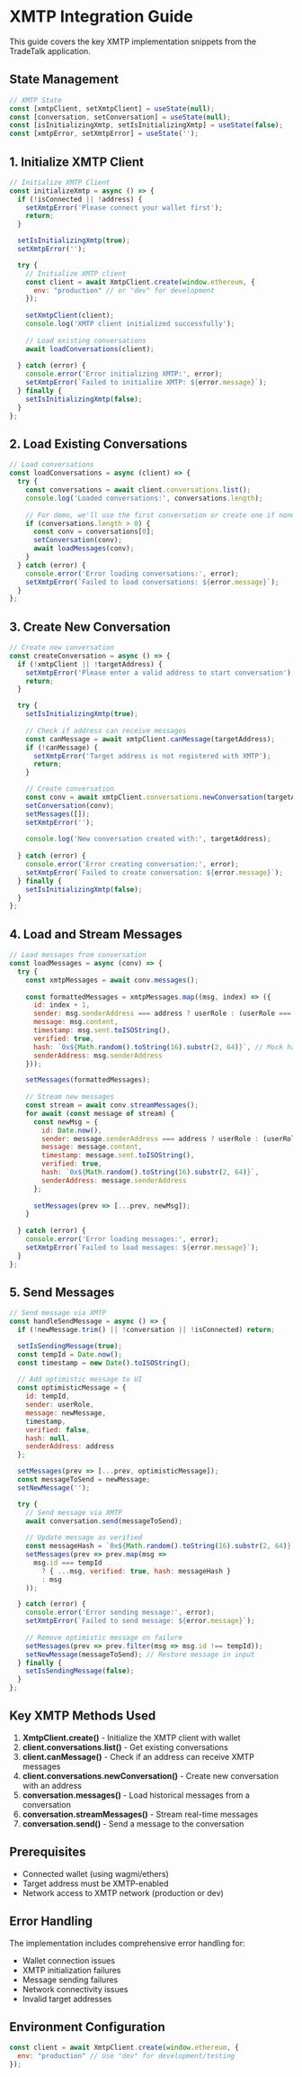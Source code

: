# XMTP Integration Guide

This guide covers the key XMTP implementation snippets from the TradeTalk application.



## State Management

```javascript
// XMTP State
const [xmtpClient, setXmtpClient] = useState(null);
const [conversation, setConversation] = useState(null);
const [isInitializingXmtp, setIsInitializingXmtp] = useState(false);
const [xmtpError, setXmtpError] = useState('');
```

## 1. Initialize XMTP Client

```javascript
// Initialize XMTP Client
const initializeXmtp = async () => {
  if (!isConnected || !address) {
    setXmtpError('Please connect your wallet first');
    return;
  }

  setIsInitializingXmtp(true);
  setXmtpError('');

  try {
    // Initialize XMTP client
    const client = await XmtpClient.create(window.ethereum, {
      env: "production" // or "dev" for development
    });
    
    setXmtpClient(client);
    console.log('XMTP client initialized successfully');
    
    // Load existing conversations
    await loadConversations(client);
    
  } catch (error) {
    console.error('Error initializing XMTP:', error);
    setXmtpError(`Failed to initialize XMTP: ${error.message}`);
  } finally {
    setIsInitializingXmtp(false);
  }
};
```

## 2. Load Existing Conversations

```javascript
// Load conversations
const loadConversations = async (client) => {
  try {
    const conversations = await client.conversations.list();
    console.log('Loaded conversations:', conversations.length);
    
    // For demo, we'll use the first conversation or create one if none exist
    if (conversations.length > 0) {
      const conv = conversations[0];
      setConversation(conv);
      await loadMessages(conv);
    }
  } catch (error) {
    console.error('Error loading conversations:', error);
    setXmtpError(`Failed to load conversations: ${error.message}`);
  }
};
```

## 3. Create New Conversation

```javascript
// Create new conversation
const createConversation = async () => {
  if (!xmtpClient || !targetAddress) {
    setXmtpError('Please enter a valid address to start conversation');
    return;
  }

  try {
    setIsInitializingXmtp(true);
    
    // Check if address can receive messages
    const canMessage = await xmtpClient.canMessage(targetAddress);
    if (!canMessage) {
      setXmtpError('Target address is not registered with XMTP');
      return;
    }

    // Create conversation
    const conv = await xmtpClient.conversations.newConversation(targetAddress);
    setConversation(conv);
    setMessages([]);
    setXmtpError('');
    
    console.log('New conversation created with:', targetAddress);
    
  } catch (error) {
    console.error('Error creating conversation:', error);
    setXmtpError(`Failed to create conversation: ${error.message}`);
  } finally {
    setIsInitializingXmtp(false);
  }
};
```

## 4. Load and Stream Messages

```javascript
// Load messages from conversation
const loadMessages = async (conv) => {
  try {
    const xmtpMessages = await conv.messages();
    
    const formattedMessages = xmtpMessages.map((msg, index) => ({
      id: index + 1,
      sender: msg.senderAddress === address ? userRole : (userRole === 'buyer' ? 'seller' : 'buyer'),
      message: msg.content,
      timestamp: msg.sent.toISOString(),
      verified: true,
      hash: `0x${Math.random().toString(16).substr(2, 64)}`, // Mock hash for UI
      senderAddress: msg.senderAddress
    }));

    setMessages(formattedMessages);
    
    // Stream new messages
    const stream = await conv.streamMessages();
    for await (const message of stream) {
      const newMsg = {
        id: Date.now(),
        sender: message.senderAddress === address ? userRole : (userRole === 'buyer' ? 'seller' : 'buyer'),
        message: message.content,
        timestamp: message.sent.toISOString(),
        verified: true,
        hash: `0x${Math.random().toString(16).substr(2, 64)}`,
        senderAddress: message.senderAddress
      };
      
      setMessages(prev => [...prev, newMsg]);
    }
    
  } catch (error) {
    console.error('Error loading messages:', error);
    setXmtpError(`Failed to load messages: ${error.message}`);
  }
};
```

## 5. Send Messages

```javascript
// Send message via XMTP
const handleSendMessage = async () => {
  if (!newMessage.trim() || !conversation || !isConnected) return;

  setIsSendingMessage(true);
  const tempId = Date.now();
  const timestamp = new Date().toISOString();
  
  // Add optimistic message to UI
  const optimisticMessage = {
    id: tempId,
    sender: userRole,
    message: newMessage,
    timestamp,
    verified: false,
    hash: null,
    senderAddress: address
  };

  setMessages(prev => [...prev, optimisticMessage]);
  const messageToSend = newMessage;
  setNewMessage('');

  try {
    // Send message via XMTP
    await conversation.send(messageToSend);
    
    // Update message as verified
    const messageHash = `0x${Math.random().toString(16).substr(2, 64)}`;
    setMessages(prev => prev.map(msg => 
      msg.id === tempId 
        ? { ...msg, verified: true, hash: messageHash }
        : msg
    ));

  } catch (error) {
    console.error('Error sending message:', error);
    setXmtpError(`Failed to send message: ${error.message}`);
    
    // Remove optimistic message on failure
    setMessages(prev => prev.filter(msg => msg.id !== tempId));
    setNewMessage(messageToSend); // Restore message in input
  } finally {
    setIsSendingMessage(false);
  }
};
```

## Key XMTP Methods Used

1. **XmtpClient.create()** - Initialize the XMTP client with wallet
2. **client.conversations.list()** - Get existing conversations
3. **client.canMessage()** - Check if an address can receive XMTP messages
4. **client.conversations.newConversation()** - Create new conversation with an address
5. **conversation.messages()** - Load historical messages from a conversation
6. **conversation.streamMessages()** - Stream real-time messages
7. **conversation.send()** - Send a message to the conversation

## Prerequisites

- Connected wallet (using wagmi/ethers)
- Target address must be XMTP-enabled
- Network access to XMTP network (production or dev)

## Error Handling

The implementation includes comprehensive error handling for:
- Wallet connection issues
- XMTP initialization failures
- Message sending failures  
- Network connectivity issues
- Invalid target addresses

## Environment Configuration

```javascript
const client = await XmtpClient.create(window.ethereum, {
  env: "production" // Use "dev" for development/testing
});
```